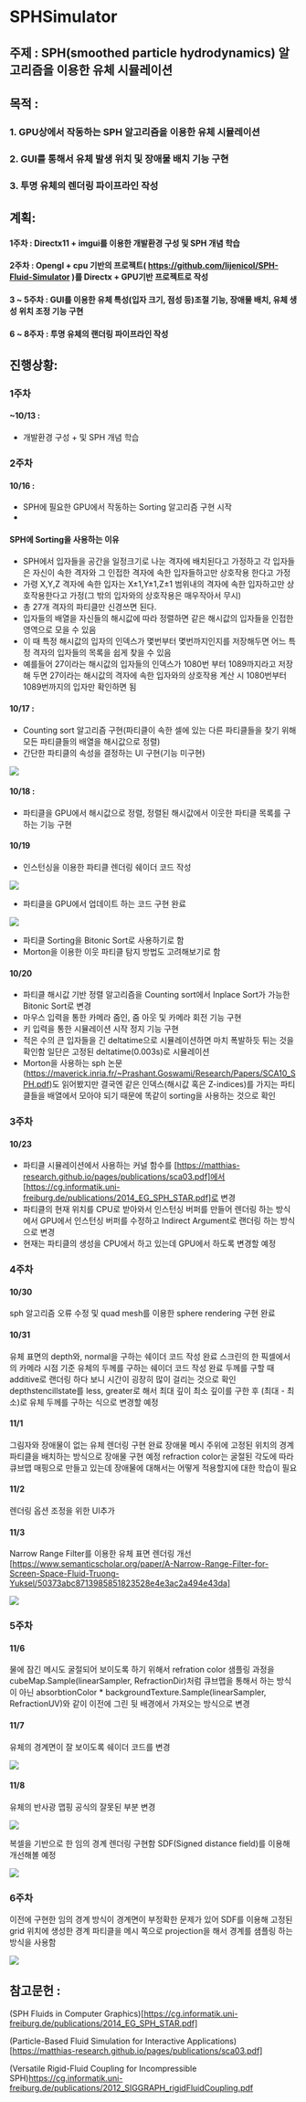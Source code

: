 # SPHSimulator

## 주제 : SPH(smoothed particle hydrodynamics) 알고리즘을 이용한 유체 시뮬레이션

## 목적 :
### 1. GPU상에서 작동하는 SPH 알고리즘을 이용한 유체 시뮬레이션
### 2. GUI를 통해서 유체 발생 위치 및 장애물 배치 기능 구현
### 3. 투명 유체의 렌더링 파이프라인 작성

## 계획:
#### 1주차 : Directx11 + imgui를 이용한 개발환경 구성 및 SPH 개념 학습

#### 2주차 : Opengl + cpu 기반의 프로젝트( https://github.com/lijenicol/SPH-Fluid-Simulator )를 Directx + GPU기반 프로젝트로 작성

#### 3 ~ 5주차 : GUI를 이용한 유체 특성(입자 크기, 점성 등)조절 기능, 장애물 배치, 유체 생성 위치 조정 기능 구현

#### 6 ~ 8주자 : 투명 유체의 랜더링 파이프라인 작성

## 진행상황:
### 1주차
#### ~10/13 : 
* 개발환경 구성 + 및 SPH 개념 학습 

### 2주차
#### 10/16 :
* SPH에 필요한 GPU에서 작동하는 Sorting 알고리즘 구현 시작
* 
#### SPH에 Sorting을 사용하는 이유
* SPH에서 입자들을 공간을 일정크기로 나눈 격자에 배치된다고 가정하고 각 입자들은 자신이 속한 격자와 그 인접한 격자에 속한 입자들하고만 상호작용 한다고 가정
* 가령 X,Y,Z 격자에 속한 입자는 X±1,Y±1,Z±1 범위내의 격자에 속한 입자하고만 상호작용한다고 가정(그 밖의 입자와의 상호작용은 매우작아서 무시)
* 총 27개 격자의 파티클만 신경쓰면 된다.
* 입자들의 배열을 자신들의 해시값에 따라 정렬하면 같은 해시값의 입자들을 인접한 영역으로 모을 수 있음
* 이 때 특정 해시값의 입자의 인덱스가 몇번부터 몇번까지인지를 저장해두면 어느 특정 격자의 입자들의 목록을 쉽게 찾을 수 있음
* 예를들어 27이라는 해시값의 입자들의 인덱스가 1080번 부터 1089까지라고 저장해 두면 27이라는 해시값의 격자에 속한 입자와의 상호작용 계산 시 1080번부터 1089번까지의 입자만 확인하면 됨 

#### 10/17 :
* Counting sort 알고리즘 구현(파티클이 속한 셀에 있는 다른 파티클들을 찾기 위해 모든 파티클들의 배열을 해시값으로 정렬)
* 간단한 파티클의 속성을 결정하는 UI 구현(기능 미구현)

<img src="./Images/ParticlePropertyUI.png">

#### 10/18 : 
* 파티클을 GPU에서 해시값으로 정렬, 정렬된 해시값에서 이웃한 파티클 목록를 구하는 기능 구현

#### 10/19
* 인스턴싱을 이용한 파티클 렌더링 쉐이더 코드 작성
<img src="./Images/ParticleInstanced.png">

* 파티클을 GPU에서 업데이트 하는 코드 구현 완료
<img src="./Images/ParticleFall.gif">

* 파티클 Sorting을 Bitonic Sort로 사용하기로 함
* Morton을 이용한 이웃 파티클 탐지 방법도 고려해보기로 함

#### 10/20
* 파티클 해시값 기반 정렬 알고리즘을 Counting sort에서 Inplace Sort가 가능한 Bitonic Sort로 변경
* 마우스 입력을 통한 카메라 줌인, 줌 아웃 및 카메라 회전 기능 구현
* 키 입력을 통한 시뮬레이션 시작 정지 기능 구현
* 적은 수의 큰 입자들을 긴 deltatime으로 시뮬레이션하면 마치 폭발하듯 튀는 것을 확인함 일단은 고정된 deltatime(0.003s)로 시뮬레이션
* Morton을 사용하는 sph 논문(https://maverick.inria.fr/~Prashant.Goswami/Research/Papers/SCA10_SPH.pdf)도 읽어봤지만 결국엔 같은 인덱스(해시값 혹은 Z-indices)를 가지는 파티클들을 배열에서 모아야 되기 때문에 똑같이 sorting을 사용하는 것으로 확인

### 3주차
#### 10/23
* 파티클 시뮬레이션에서 사용하는 커널 함수를 [https://matthias-research.github.io/pages/publications/sca03.pdf]에서 [https://cg.informatik.uni-freiburg.de/publications/2014_EG_SPH_STAR.pdf]로 변경
* 파티클의 현재 위치를 CPU로 받아와서 인스턴싱 버퍼를 만들어 렌더링 하는 방식에서 GPU에서 인스턴싱 버퍼를 수정하고 Indirect Argument로 랜더링 하는 방식으로 변경
* 현재는 파티클의 생성을 CPU에서 하고 있는데 GPU에서 하도록 변경할 예정

### 4주차
#### 10/30
sph 알고리즘 오류 수정 및 quad mesh를 이용한 sphere rendering 구현 완료

#### 10/31
유체 표면의 depth와, normal을 구하는 쉐이더 코드 작성 완료
스크린의 한 픽셀에서의 카메라 시점 기준 유체의 두께를 구하는 쉐이더 코드 작성 완료
두께를 구할 때 additive로 랜더링 하다 보니 시간이 굉장히 많이 걸리는 것으로 확인 depthstencillstate를 less, greater로 해서 최대 깊이 최소 깊이를 구한 후 (최대 - 최소)로 유체 두께를 구하는 식으로 변경할 예정

#### 11/1
그림자와 장애물이 없는 유체 렌더링 구현 완료
장애물 메시 주위에 고정된 위치의 경계 파티클을 배치하는 방식으로 장애물 구현 예정
refraction color는 굴절된 각도에 따라 큐브맵 매핑으로 만들고 있는데 장애물에 대해서는 어떻게 적용할지에 대한 학습이 필요

#### 11/2
렌더링 옵션 조정을 위한 UI추가

#### 11/3
Narrow Range Filter를 이용한 유체 표면 렌더링 개선
[https://www.semanticscholar.org/paper/A-Narrow-Range-Filter-for-Screen-Space-Fluid-Truong-Yuksel/50373abc8713985851823528e4e3ac2a494e43da]

<img src="./Images/transparentFluid.gif">

### 5주차
#### 11/6
물에 잠긴 메시도 굴절되어 보이도록 하기 위해서
refration color 샘플링 과정을 
cubeMap.Sample(linearSampler, RefractionDir)처럼 큐브맵을 통해서 하는 방식이 아닌
absorbtionColor * backgroundTexture.Sample(linearSampler, RefractionUV)와 같이 이전에 그린 뒷 배경에서 가져오는 방식으로 변경

#### 11/7
유체의 경계면이 잘 보이도록 쉐이더 코드를 변경

<img src="./Images/boundary.jpg">

#### 11/8
유체의 반사광 맵핑 공식의 잘못된 부분 변경

<img src="./Images/reflection.jpg">

복셀을 기반으로 한 임의 경계 렌더링 구현함 SDF(Signed distance field)를 이용해 개선해볼 예정

<img src="./Images/bowl.gif">

### 6주차
이전에 구현한 임의 경계 방식이 경계면이 부정확한 문제가 있어
SDF를 이용해 고정된 grid 위치에 생성한 경계 파티클을 메시 쪽으로 projection을 해서 경계를 샘플링 하는 방식을 사용함

<img src="./Images/sdfBoundary.gif">


## 참고문헌 :

(SPH Fluids in Computer Graphics)[https://cg.informatik.uni-freiburg.de/publications/2014_EG_SPH_STAR.pdf]

(Particle-Based Fluid Simulation for Interactive Applications)[https://matthias-research.github.io/pages/publications/sca03.pdf]

(Versatile Rigid-Fluid Coupling for Incompressible SPH)https://cg.informatik.uni-freiburg.de/publications/2012_SIGGRAPH_rigidFluidCoupling.pdf
